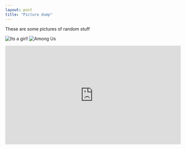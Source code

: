 ```yaml
---
layout: post
title: "Picture dump"
---
```

These are some pictures of random stuff  

![Its a girl!](https://dfs-zhenkang.github.io/pictures/girl.gif) 
![Among Us](https://dfs-zhenkang.github.io/pictures/amogus.gif)
<p align="center">
<iframe width="560" height="315" src="https://www.youtube.com/embed/nDAsYqVyJzM" title="YouTube video player" frameborder="0" allow="accelerometer; autoplay; clipboard-write; encrypted-media; gyroscope; picture-in-picture" allowfullscreen></iframe>
</p>